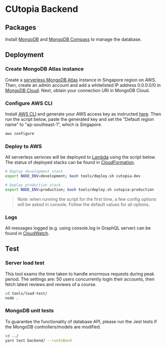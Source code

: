 # CUtopia Backend

## Packages

Install [MongoDB](https://www.mongodb.com/try/download/community) and [MongoDB Compass](https://www.mongodb.com/try/download/compass) to manage the database.

## Deployment

### Create MongoDB Atlas instance
Create a [serverless MongoDB Atlas](https://www.mongodb.com/pricing) instance in Singapore region on AWS. Then, create an admin account and add a whitelisted IP address 0.0.0.0/0 in [MongoDB Cloud](https://cloud.mongodb.com/). Next, obtain your connection URI in MongoDB Cloud.

### Configure AWS CLI
Install [AWS CLI](https://docs.aws.amazon.com/cli/latest/userguide/getting-started-install.html) and generate your AWS access key as instructed [here](https://docs.aws.amazon.com/general/latest/gr/aws-sec-cred-types.html#access-keys-and-secret-access-keys). Then run the script below, paste the generated key and set the "Default region name" to "ap-southeast-1", which is Singapore.

```bash
aws configure
```

### Deploy to AWS
All serverless serivces will be deployed to [Lambda](https://aws.amazon.com/lambda/) using the script below. The status of deployed stacks can be found in [CloudFormation](https://aws.amazon.com/cloudformation/).

```bash
# Deploy development stack
export NODE_ENV=development; bash tools/deploy.sh cutopia-dev

# Deploy production stack
export NODE_ENV=production; bash tools/deploy.sh cutopia-production
```

> Note: when running the script for the first time, a few config options will be asked in console. Follow the default values for all options.

### Logs
All messages logged (e.g. using console.log in GraphQL server) can be found in [CloudWatch](https://aws.amazon.com/cloudwatch/).

## Test
### Server load test
This tool exams the time taken to handle enormous requests during peak period. The settings are: 50 users concurrently login their accounts, then fetch latest reviews and reviews of a course.

```sh
cd tools/load-test/
node .
```

### MongoDB unit tests
To guarantee the functionality of database API, please run the Jest tests if the MongoDB controllers/models are modified.

```sh
cd ../
yarn test backend/ --runInBand
```
